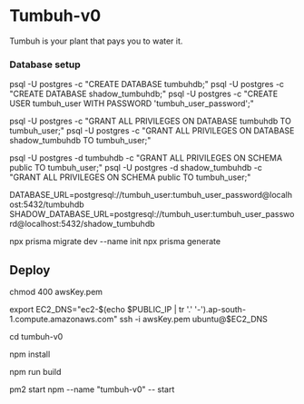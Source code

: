 # Tumbuh-v0

Tumbuh is your plant that pays you to water it.

### Database setup

psql -U postgres -c "CREATE DATABASE tumbuhdb;"
psql -U postgres -c "CREATE DATABASE shadow_tumbuhdb;"
psql -U postgres -c "CREATE USER tumbuh_user WITH PASSWORD 'tumbuh_user_password';"

psql -U postgres -c "GRANT ALL PRIVILEGES ON DATABASE tumbuhdb TO tumbuh_user;"
psql -U postgres -c "GRANT ALL PRIVILEGES ON DATABASE shadow_tumbuhdb TO tumbuh_user;"

psql -U postgres -d tumbuhdb -c "GRANT ALL PRIVILEGES ON SCHEMA public TO tumbuh_user;"
psql -U postgres -d shadow_tumbuhdb -c "GRANT ALL PRIVILEGES ON SCHEMA public TO tumbuh_user;"

DATABASE_URL=postgresql://tumbuh_user:tumbuh_user_password@localhost:5432/tumbuhdb
SHADOW_DATABASE_URL=postgresql://tumbuh_user:tumbuh_user_password@localhost:5432/shadow_tumbuhdb

npx prisma migrate dev --name init
npx prisma generate

## Deploy

chmod 400 awsKey.pem

export EC2_DNS="ec2-$(echo $PUBLIC_IP | tr '.' '-').ap-south-1.compute.amazonaws.com"
ssh -i awsKey.pem ubuntu@$EC2_DNS

cd tumbuh-v0

npm install

npm run build

pm2 start npm --name "tumbuh-v0" -- start